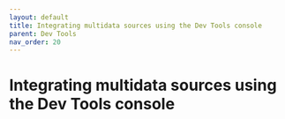 ```yaml
---
layout: default
title: Integrating multidata sources using the Dev Tools console
parent: Dev Tools
nav_order: 20
---
```


# Integrating multidata sources using the Dev Tools console



